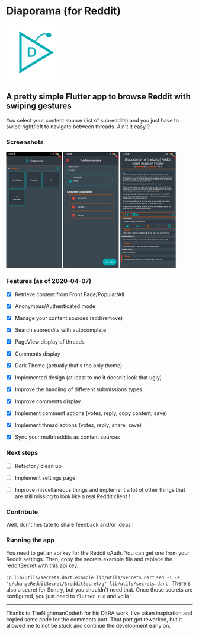 
  

# Diaporama (for Reddit)

  

<img  src="https://raw.githubusercontent.com/Gloumy/diaporama/master/assets/images/diaporama-logo-inapp.png"  width="150">

  

## A pretty simple Flutter app to browse Reddit with swiping gestures

You select your content source (list of subreddits) and you just have to swipe right/left to navigate between threads. Ain't it easy ?

### Screenshots
<img  src="https://raw.githubusercontent.com/Gloumy/diaporama/master/screenshots/home_screen.png"  width="150">
<img  src="https://raw.githubusercontent.com/Gloumy/diaporama/master/screenshots/add_source_screen.png"  width="150">
<img  src="https://raw.githubusercontent.com/Gloumy/diaporama/master/screenshots/self_post.png"  width="150">

### Features (as of 2020-04-07)

  

-  [x] Retrieve content from Front Page/Popular/All

-  [x] Anonymous/Authenticated mode

-  [x] Manage your content sources (add/remove)

-  [x] Search subreddits with autocomplete

-  [x] PageView display of threads

-  [x] Comments display

-  [x] Dark Theme (actually that's the only theme)

-  [x] Implemented design (at least to me it doesn't look that ugly)
- [x] Improve the handling of different submissions types

- [x] Improve comments display

- [x] Implement comment actions (votes, reply, copy content, save)

- [x] Implement thread actions (votes, reply, share, save)
- [x]  Sync your multrireddits as content sources

  

### Next steps

  
- [ ] Refactor / clean up 

- [ ] Implement settings page

- [ ] Improve miscellaneous things and implement a lot of other things that are still missing to look like a real Reddit client !

  

  

### Contribute

  

Well, don't hesitate to share feedback and/or ideas !

  

  

### Running the app

You need to get an api key for the Reddit oAuth. You can get one from your Reddit settings. 
Then, copy the secrets.example file and replace the redditSecret with this api key.

  ``cp lib/utils/secrets.dart.example lib/utils/secrets.dart``
``sed -i -e "s/changeRedditSecret/$redditSecret/g" lib/utils/secrets.dart
``
There's also a secret for Sentry, but you shouldn't need that.
Once those secrets are configured, you just need to ``flutter run`` and voilà !

---

Thanks to TheNightmanCodeth for his DitRA work, i've taken inspiration and copied some code for the comments part. That part got reworked, but it allowed me to not be stuck and continue the development early on.
